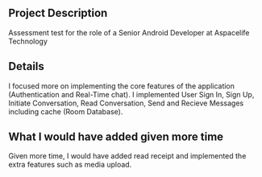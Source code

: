 ## Project Description
Assessment test for the role of a Senior Android Developer at Aspacelife Technology
## Details
I focused more on implementing the core features of the application (Authentication and Real-Time chat).
I implemented User Sign In, Sign Up, Initiate Conversation, Read Conversation, Send and Recieve Messages including cache (Room Database).
## What I would have added given more time
Given more time, I would have added read receipt and implemented the extra features such as media upload.